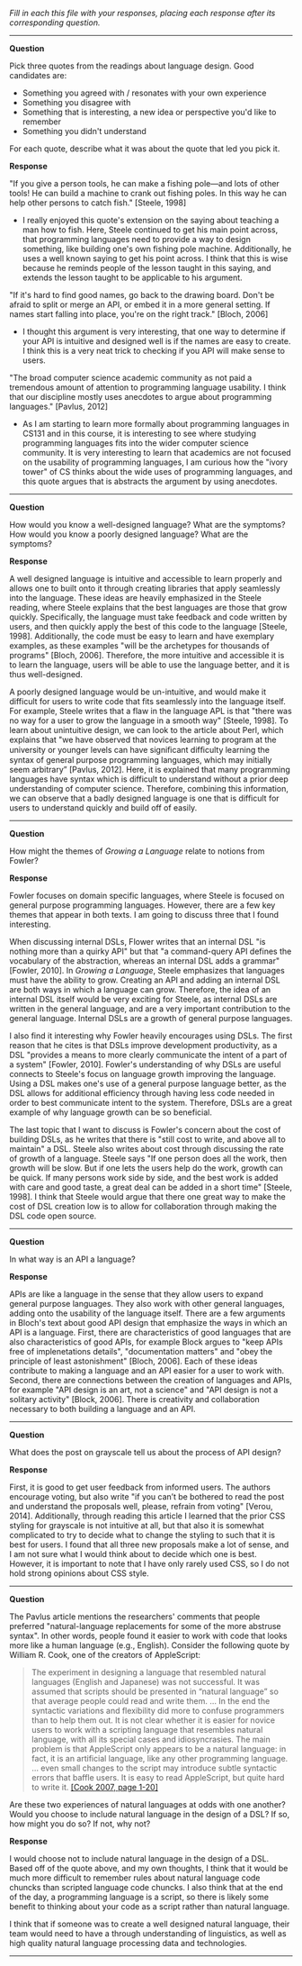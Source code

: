 _Fill in each this file with your responses, placing each response after its
corresponding question._

---

**Question**

Pick three quotes from the readings about language design. Good candidates
are:

- Something you agreed with / resonates with your own experience
- Something you disagree with
- Something that is interesting, a new idea or perspective you'd like to remember
- Something you didn't understand

For each quote, describe what it was about the quote that led you pick it.

**Response**

"If you give a person tools, he can make a fishing pole—and lots of other tools! He can
build a machine to crank out fishing poles. In this way he can help other persons to catch fish." [Steele, 1998]
- I really enjoyed this quote's extension on the saying about teaching a man how
to fish. Here, Steele continued to get his main point across, that programming
languages need to provide a way to design something, like building one's own
fishing pole machine. Additionally, he uses a well known saying to get his point
across. I think that this is wise because he reminds people of the lesson taught
in this saying, and extends the lesson taught to be applicable to his argument.

"If it's hard to find good names, go back to the drawing board. Don't be afraid
to split or merge an API, or embed it in a more general setting. If names start
falling into place, you're on the right track." [Bloch, 2006]
- I thought this argument is very interesting, that one way to determine if
your API is intuitive and designed well is if the names are easy to create. I
think this is a very neat trick to checking if you API will make sense to users.

"The broad computer science academic community as not paid a tremendous amount
of attention to programming language usability. I think that our discipline mostly
uses anecdotes to argue about programming languages." [Pavlus, 2012]
- As I am starting to learn more formally about programming languages in CS131
and in this course, it is interesting to see where studying programming languages
fits into the wider computer science community. It is very interesting to learn
that academics are not focused on the usability of programming languages, I am
curious how the "ivory tower" of CS thinks about the wide uses of programming
languages, and this quote argues that is abstracts the argument by using
anecdotes.

---

**Question**

How would you know a well-designed language? What are the symptoms? How would
you know a poorly designed language? What are the symptoms?

**Response**

A well designed language is intuitive and accessible to learn properly and allows
one to built onto it through creating libraries that apply seamlessly into the
language. These ideas are heavily emphasized in the Steele reading, where Steele
explains that the best languages are those that grow quickly. Specifically, the
language must take feedback and code written by users, and then quickly apply the
best of this code to the language [Steele, 1998]. Additionally, the code must be
easy to learn and have exemplary examples, as these examples "will be the
archetypes for thousands of programs" [Bloch, 2006]. Therefore, the more intuitive
and accessible it is to learn the language, users will be able to use the language
better, and it is thus well-designed. 

A poorly designed language would be un-intuitive, and would make it difficult for
users to write code that fits seamlessly into the language itself. For example,
Steele writes that a flaw in the language APL is that "there was no way for a
user to grow the language in a smooth way" [Steele, 1998]. To learn about
unintuitive design, we can look to the article about Perl, which explains that
"we have observed that novices learning to program at the university or younger
levels can have signiﬁcant difﬁculty learning the syntax of general purpose
programming languages, which may initially seem arbitrary” [Pavlus, 2012]. Here,
it is explained that many programming languages have syntax which is difficult
to understand without a prior deep understanding of computer science. Therefore,
combining this information, we can observe that a badly designed language is one
that is difficult for users to understand quickly and build off of easily.

---

**Question**

How might the themes of _Growing a Language_ relate to notions from Fowler?

**Response**

Fowler focuses on domain specific languages, where Steele is focused on general
purpose programming languages. However, there are a few key themes that appear
in both texts. I am going to discuss three that I found interesting.

When discussing internal DSLs, Flower writes that an internal DSL "is nothing
more than a quirky API" but that "a command-query API defines the vocabulary of
the abstraction, whereas an internal DSL adds a grammar" [Fowler, 2010]. In
_Growing a Language_, Steele emphasizes that languages must have the ability
to grow. Creating an API and adding an internal DSL are both ways in which a
language can grow. Therefore, the idea of an internal DSL itself would be very
exciting for Steele, as internal DSLs are written in the general language, and
are a very important contribution to the general language. Internal DSLs are a
growth of general purpose languages.

I also find it interesting why Fowler heavily encourages using DSLs. The first
reason that he cites is that DSLs improve development productivity, as a DSL
"provides a means to more clearly communicate the intent of a part of a system"
[Fowler, 2010]. Fowler's understanding of why DSLs are useful connects to
Steele's focus on language growth improving the language. Using a DSL makes
one's use of a general purpose language better, as the DSL allows for additional
efficiency through having less code needed in order to best communicate intent
to the system. Therefore, DSLs are a great example of why language growth can
be so beneficial.

The last topic that I want to discuss is Fowler's concern about the cost of
building DSLs, as he writes that there is "still cost to write, and above all to
maintain" a DSL. Steele also writes about cost through discussing the rate of
growth of a language. Steele says "If one person does all the work, then growth
will be slow. But if one lets the users help do the work, growth can be quick.
If many persons work side by side, and the best work is added with care and good
taste, a great deal can be added in a short time" [Steele, 1998]. I think that
Steele would argue that there one great way to make the cost of DSL creation
low is to allow for collaboration through making the DSL code open source.

---

**Question**

In what way is an API a language?

**Response**

APIs are like a language in the sense that they allow users to expand general purpose
languages. They also work with other general languages, adding onto the usability
of the language itself. There are a few arguments in Bloch's text about good
API design that emphasize the ways in which an API is a language. First, there
are characteristics of good languages that are also characteristics of good
APIs, for example Block argues to "keep APIs free of implenetations details", 
"documentation matters" and "obey the principle of least astonishment" [Bloch,
2006]. Each of these ideas contribute to making a language and an API easier
for a user to work with. Second, there are connections between the creation
of languages and APIs, for example "API design is an art, not a science" and 
"API design is not a solitary activity" [Block, 2006]. There is creativity and
collaboration necessary to both building a language and an API.

---

**Question**

What does the post on grayscale tell us about the process of API design?

**Response**

First, it is good to get user feedback from informed users. The authors encourage
voting, but also write "if you can’t be bothered to read the post and understand
the proposals well, please, refrain from voting" [Verou, 2014]. Additionally,
through reading this article I learned that the prior CSS styling for grayscale
is not intuitive at all, but that also it is somewhat complicated to try to
decide what to change the styling to such that it is best for users. I found
that all three new proposals make a lot of sense, and I am not sure what I would
think about to decide which one is best. However, it is important to note that
I have only rarely used CSS, so I do not hold strong opinions about CSS style.

---

**Question**

The Pavlus article mentions the researchers' comments that people preferred
"natural-language replacements for some of the more abstruse syntax". In other
words, people found it easier to work with code that looks more like a human language (e.g.,
English). Consider the following quote by William R. Cook, one of the creators
of AppleScript:

> The experiment in designing a language that resembled natural languages (English
> and Japanese) was not successful. It was assumed that scripts should be
> presented in “natural language” so that average people could read and write
> them. … In the end the syntactic variations and flexibility did more to confuse
> programmers than to help them out. It is not clear whether it is easier for
> novice users to work with a scripting language that resembles natural language,
> with all its special cases and idiosyncrasies. The main problem is that
> AppleScript only appears to be a natural language: in fact, it is an artificial
> language, like any other programming language. … even small changes to the
> script may introduce subtle syntactic errors that baffle users. It is easy to
> read AppleScript, but quite hard to write it.
> [[Cook 2007, page 1-20]](https://dl.acm.org/citation.cfm?doid=1238844.1238845)

Are these two experiences of natural languages at odds with one another? Would
you choose to include natural language in the design of a DSL? If so, how might
you do so? If not, why not?

**Response**

I would choose not to include natural language in the design of a DSL. Based off
of the quote above, and my own thoughts, I think that it would be much more
difficult to remember rules about natural language code chuncks than scripted
language code chuncks. I also think that at the end of the day, a programming
language is a script, so there is likely some benefit to thinking about your
code as a script rather than natural language.

I think that if someone was to create a well designed natural language, their
team would need to have a through understanding of linguistics, as well as high
quality natural language processing data and technologies. 

---
